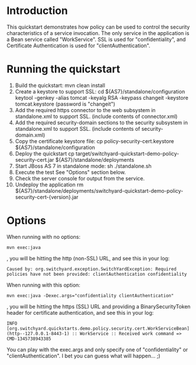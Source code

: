 Introduction
============
This quickstart demonstrates how policy can be used to control the security characteristics of a
service invocation.  The only service in the application is a Bean service called "WorkService".
SSL is used for "confidentiality", and Certificate Authentication is used for "clientAuthentication".


Running the quickstart
======================

1. Build the quickstart:
    mvn clean install
2. Create a keystore to support SSL:
    cd ${AS7}/standalone/configuration
    keytool -genkey -alias tomcat -keyalg RSA -keypass changeit -keystore tomcat.keystore
    (password is "changeit")
3. Add the required https connector to the web subsystem in standalone.xml to support SSL. (include contents of connector.xml)
4. Add the required security-domain sections to the security subsystem in standalone.xml to support SSL. (include contents of security-domain.xml)
5. Copy the certificate keystore file:
    cp policy-security-cert.keystore ${AS7}/standalone/configuration
6. Deploy the quickstart
    cp target/switchyard-quickstart-demo-policy-security-cert.jar ${AS7}/standalone/deployments
7. Start JBoss AS 7 in standalone mode:
    sh ./standalone.sh
8. Execute the test
    See "Options" section below.
9. Check the server console for output from the service.
10. Undeploy the application
    rm ${AS7}/standalone/deployments/switchyard-quickstart-demo-policy-security-cert-{version}.jar


Options
=======

When running with no options:

    mvn exec:java

, you will be hitting the http (non-SSL) URL, and see this in your log:

    Caused by: org.switchyard.exception.SwitchYardException: Required policies have not been provided: clientAuthentication confidentiality

When running with this option:

    mvn exec:java -Dexec.args="confidentiality clientAuthentication"

, you will be hitting the https (SSL) URL and providing a BinarySecurityToken header for certificate authentication, and see this in your log:

    INFO  [org.switchyard.quickstarts.demo.policy.security.cert.WorkServiceBean] (http--127.0.0.1-8443-1) :: WorkService :: Received work command => CMD-1345738943385

You can play with the exec.args and only specify one of "confidentiality" or "clientAuthentication". I bet you can guess what will happen... ;)


